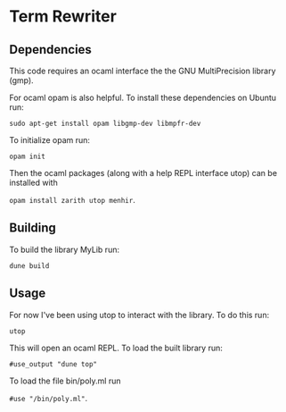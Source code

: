 # Term Rewriter

## Dependencies
This code requires an ocaml interface the the GNU MultiPrecision library (gmp).

For ocaml opam is also helpful. To install these dependencies on Ubuntu run:

`sudo apt-get install opam libgmp-dev libmpfr-dev`

To initialize opam run:

`opam init`

Then the ocaml packages (along with a help REPL interface utop) can be installed with

`opam install zarith utop menhir`.

## Building
To build the library MyLib run:

`dune build`

## Usage
For now I've been using utop to interact with the library. To do this run:

`utop`

This will open an ocaml REPL. To load the built library run:

`#use_output "dune top"`

To load the file bin/poly.ml run

`#use "/bin/poly.ml"`.
